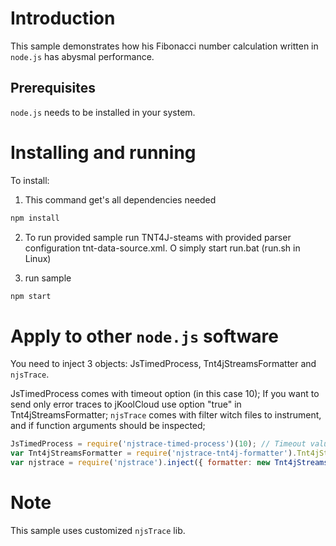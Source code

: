 # Introduction

This sample demonstrates how his Fibonacci number calculation written in `node.js` has abysmal performance.

## Prerequisites

`node.js` needs to be installed in your system.

# Installing and running

To install:

1) This command get's all dependencies needed
```cmd
npm install
```

2) To run provided sample run TNT4J-steams with provided parser configuration tnt-data-source.xml.
O simply start run.bat (run.sh in Linux)

3) run sample 
```cmd
npm start
```

# Apply to other `node.js` software

You need to inject 3 objects: JsTimedProcess, Tnt4jStreamsFormatter and `njsTrace`.

JsTimedProcess comes with timeout option (in this case 10);
If you want to send only error traces to jKoolCloud use option "true" in Tnt4jStreamsFormatter;
`njsTrace` comes with filter witch files to instrument, and if function arguments should be inspected;


```js
JsTimedProcess = require('njstrace-timed-process')(10); // Timeout value
var Tnt4jStreamsFormatter = require('njstrace-tnt4j-formatter').Tnt4jStreamsFormatter;							// ################# Tnt4JFormatter
var njstrace = require('njstrace').inject({	formatter: new Tnt4jStreamsFormatter("true"), inspectArgs: false, files: ['**/*.js', '*.js', '!**/node_modules/**'],});
```

# Note

This sample uses customized `njsTrace` lib.